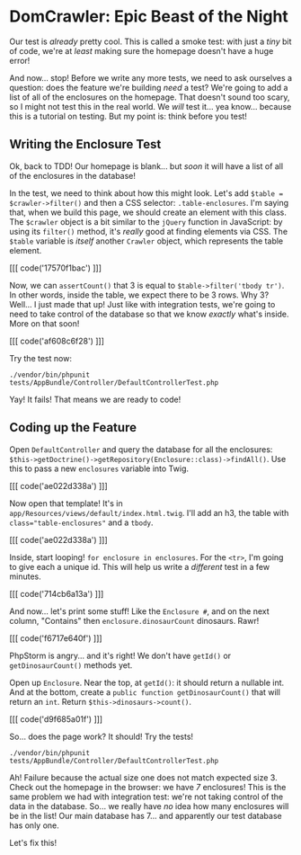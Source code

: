 # DomCrawler: Epic Beast of the Night

Our test is *already* pretty cool. This is called a smoke test: with just
a *tiny* bit of code, we're at *least* making sure the homepage doesn't have a
huge error!

And now... stop! Before we write any more tests, we need to ask ourselves a question:
does the feature we're building *need* a test? We're going to add a list of all of
the enclosures on the homepage. That doesn't sound too scary, so I might not test
this in the real world. We *will* test it... yea know... because this is a tutorial
on testing. But my point is: think before you test!

## Writing the Enclosure Test

Ok, back to TDD! Our homepage is blank... but *soon* it will have a list of all of
the enclosures in the database!

In the test, we need to think about how this might look. Let's add `$table = $crawler->filter()`
and then a CSS selector: `.table-enclosures`. I'm saying that, when we build this
page, we should create an element with this class. The `$crawler` object is a bit
similar to the `jQuery` function in JavaScript: by using its `filter()` method, it's
*really* good at finding elements via CSS. The `$table` variable is *itself* another
`Crawler` object, which represents the table element.

[[[ code('17570f1bac') ]]]

Now, we can `assertCount()` that 3 is equal to `$table->filter('tbody tr')`. In other
words, inside the table, we expect there to be 3 rows. Why 3? Well... I just made
that up! Just like with integration tests, we're going to need to take control of
the database so that we know *exactly* what's inside. More on that soon!

[[[ code('af608c6f28') ]]]

Try the test now:

```terminal-silent
./vendor/bin/phpunit tests/AppBundle/Controller/DefaultControllerTest.php
```

Yay! It fails! That means we are ready to code!

## Coding up the Feature

Open `DefaultController` and query the database for all the enclosures:
`$this->getDoctrine()->getRepository(Enclosure::class)->findAll()`. Use this to
pass a new `enclosures` variable into Twig.

[[[ code('ae022d338a') ]]]

Now open that template! It's in `app/Resources/views/default/index.html.twig`.
I'll add an h3, the table with `class="table-enclosures"` and a `tbody`.

[[[ code('ae022d338a') ]]]

Inside, start looping! `for enclosure in enclosures`. For the `<tr>`, I'm going
to give each a unique id. This will help us write a *different* test in a few minutes.

[[[ code('714cb6a13a') ]]]

And now... let's print some stuff! Like the `Enclosure #`, and on the next column,
"Contains" then `enclosure.dinosaurCount` dinosaurs. Rawr!

[[[ code('f6717e640f') ]]]

PhpStorm is angry... and it's right! We don't have `getId()` or `getDinosaurCount()`
methods yet.

Open up `Enclosure`. Near the top, at `getId()`: it should return a nullable int.
And at the bottom, create a `public function getDinosaurCount()` that will return
an `int`. Return `$this->dinosaurs->count()`.

[[[ code('d9f685a01f') ]]]

So... does the page work? It should! Try the tests!

```terminal-silent
./vendor/bin/phpunit tests/AppBundle/Controller/DefaultControllerTest.php
```

Ah! Failure because the actual size one does not match expected size 3. Check out
the homepage in the browser: we have *7* enclosures! This is the same problem we
had with integration test: we're not taking control of the data in the database.
So... we really have *no* idea how many enclosures will be in the list! Our main
database has 7... and apparently our test database has only one.

Let's fix this!
